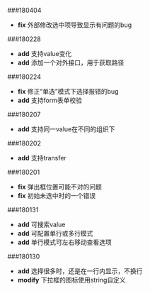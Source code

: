 ###180404
* **fix** 外部修改选中项导致显示有问题的bug

###180228
* **add** 支持value变化
* **add** 添加一个对外接口，用于获取路径

###180224
* **fix** 修正“单选”模式下选择报错的bug
* **add** 支持form表单校验

###180207
* **add** 支持同一value在不同的组织下

###180202
* **add** 支持transfer

###180201
* **fix** 弹出框位置可能不对的问题
* **fix** 初始未选中时的一个错误

###180131
* **add** 可搜索value
* **add** 可配置单行或多行模式
* **add** 单行模式可左右移动查看选项

###180130
* **add** 选择很多时，还是在一行内显示，不换行
* **modify** 下拉框的图标使用string自定义
